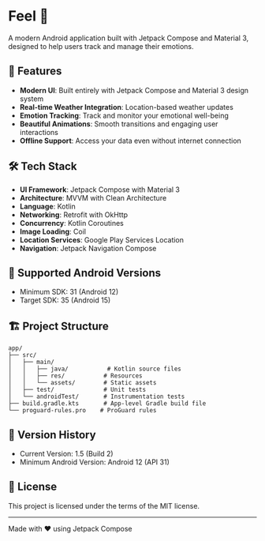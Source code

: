 # Feel 🌈

A modern Android application built with Jetpack Compose and Material 3, designed to help users track and manage their emotions.

## 🌟 Features

- **Modern UI**: Built entirely with Jetpack Compose and Material 3 design system
- **Real-time Weather Integration**: Location-based weather updates
- **Emotion Tracking**: Track and monitor your emotional well-being
- **Beautiful Animations**: Smooth transitions and engaging user interactions
- **Offline Support**: Access your data even without internet connection

## 🛠️ Tech Stack

- **UI Framework**: Jetpack Compose with Material 3
- **Architecture**: MVVM with Clean Architecture
- **Language**: Kotlin
- **Networking**: Retrofit with OkHttp
- **Concurrency**: Kotlin Coroutines
- **Image Loading**: Coil
- **Location Services**: Google Play Services Location
- **Navigation**: Jetpack Navigation Compose

## 📱 Supported Android Versions

- Minimum SDK: 31 (Android 12)
- Target SDK: 35 (Android 15)

## 🏗️ Project Structure

```
app/
├── src/
│   ├── main/
│   │   ├── java/           # Kotlin source files
│   │   ├── res/           # Resources
│   │   └── assets/        # Static assets
│   ├── test/              # Unit tests
│   └── androidTest/       # Instrumentation tests
├── build.gradle.kts       # App-level Gradle build file
└── proguard-rules.pro    # ProGuard rules
```

## 📝 Version History

- Current Version: 1.5 (Build 2)
- Minimum Android Version: Android 12 (API 31)

## 📄 License

This project is licensed under the terms of the MIT license.

---

Made with ❤️ using Jetpack Compose
